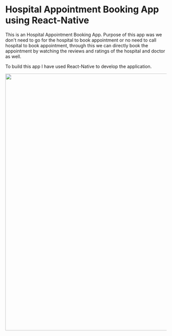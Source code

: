 # Hospital Appointment Booking App using React-Native

<p>
 This is an Hospital Appointment Booking App. Purpose of this app was we don't need to go for the hospital to book appointment or no need to call hospital to book appointment, through this we can directly book the appointment by watching the reviews and ratings of the hospital and doctor as well.
</p>

<p>To build this app I have used React-Native to develop the application.</p>
<img src="https://user-images.githubusercontent.com/52703087/134814593-5290c785-8f2c-4864-91af-a29ceced9f03.jpg" height="800px" />

